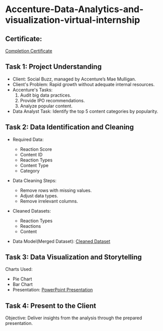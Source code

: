 # Accenture-Data-Analytics-and-visualization-virtual-internship
## Certificate:
[Completion Certificate](https://github.com/utkarsh-arya08/Accenture-Data-Analytics-and-visualization-virtual-internship/blob/main/Accenture%20North%20America_Data%20Analytics_completion_certificate.pdf)

## Task 1: Project Understanding
* Client: Social Buzz, managed by Accenture’s Mae Mulligan.
* Client's Problem: Rapid growth without adequate internal resources.
* Accenture's Tasks:
  1. Audit big data practices.
  2. Provide IPO recommendations.
  3. Analyze popular content.
* Data Analyst Task: Identify the top 5 content categories by popularity.

## Task 2: Data Identification and Cleaning
* Required Data:
  * Reaction Score
  * Content ID
  * Reaction Types
  * Content Type
  * Category
 
* Data Cleaning Steps:
  * Remove rows with missing values.
  * Adjust data types.
  * Remove irrelevant columns.

* Cleaned Datasets:
  * Reaction Types
  * Reactions
  * Content
* Data Model(Merged Dataset): [Cleaned Dataset](https://github.com/utkarsh-arya08/Accenture-Data-Analytics-and-visualization-virtual-internship/blob/main/Clean%20Data%20set.xlsx)

## Task 3: Data Visualization and Storytelling
Charts Used:
* Pie Chart
* Bar Chart
* Presentation: [PowerPoint Presentation](https://github.com/utkarsh-arya08/Accenture-Data-Analytics-and-visualization-virtual-internship/blob/main/Social%20Buzz%20Presentation.pptx)

## Task 4: Present to the Client
Objective: Deliver insights from the analysis through the prepared presentation.
